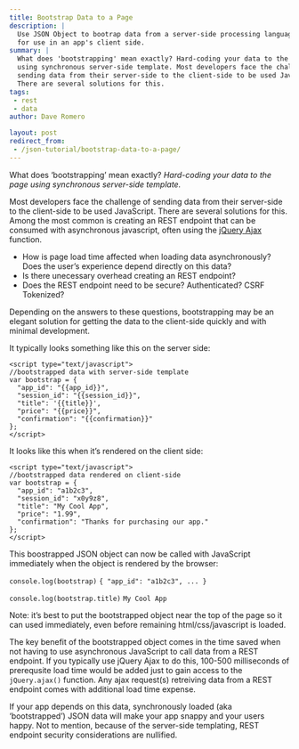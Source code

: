 ```yaml
---
title: Bootstrap Data to a Page
description: |
  Use JSON Object to bootrap data from a server-side processing language page
  for use in an app's client side.
summary: |
  What does 'bootstrapping' mean exactly? Hard-coding your data to the page
  using synchronous server-side template. Most developers face the challenge of
  sending data from their server-side to the client-side to be used JavaScript.
  There are several solutions for this.
tags:
 - rest
 - data
author: Dave Romero

layout: post
redirect_from:
 - /json-tutorial/bootstrap-data-to-a-page/
---
```


What does ‘bootstrapping’ mean exactly? *Hard-coding your data to the
page using synchronous server-side template.*

Most developers face the challenge of sending data from their
server-side to the client-side to be used JavaScript. There are several
solutions for this. Among the most common is creating an REST endpoint
that can be consumed with asynchronous javascript, often using the
[jQuery Ajax] function.

-   How is page load time affected when loading data asynchronously?
    Does the user’s experience depend directly on this data?
-   Is there unecessary overhead creating an REST endpoint?
-   Does the REST endpoint need to be secure? Authenticated? CSRF
    Tokenized?

Depending on the answers to these questions, bootstrapping may be an
elegant solution for getting the data to the client-side quickly and
with minimal development.

It typically looks something like this on the server side:

    <script type="text/javascript">
    //bootstrapped data with server-side template
    var bootstrap = {
      "app_id": "{{app_id}}",
      "session_id": "{{session_id}}",
      "title": '{{title}}',
      "price": "{{price}}",
      "confirmation": "{{confirmation}}"
    };
    </script>

It looks like this when it’s rendered on the client side:

    <script type="text/javascript">
    //bootstrapped data rendered on client-side
    var bootstrap = {
      "app_id": "a1b2c3",
      "session_id": "x0y9z8",
      "title": "My Cool App",
      "price": "1.99",
      "confirmation": "Thanks for purchasing our app."
    };
    </script>

This boostrapped JSON object can now be called with JavaScript
immediately when the object is rendered by the browser:

`console.log(bootstrap)`
`{ "app_id": "a1b2c3", ... }`

`console.log(bootstrap.title)`
`My Cool App`

Note: it’s best to put the bootstrapped object near the top of the page
so it can used immediately, even before remaining html/css/javascript is
loaded.

The key benefit of the bootstrapped object comes in the time saved when
not having to use asynchronous JavaScript to call data from a REST
endpoint. If you typically use jQuery Ajax to do this, 100-500
milliseconds of prerequsite load time would be added just to gain access
to the `jQuery.ajax()` function. Any ajax request(s) retreiving data
from a REST endpoint comes with additional load time expense.

If your app depends on this data, synchronously loaded (aka
‘bootstrapped’) JSON data will make your app snappy and your users
happy. Not to mention, because of the server-side templating, REST
endpoint security considerations are nullified.

  [jQuery Ajax]: http://api.jquery.com/jQuery.ajax/ "jQuery Ajax"

